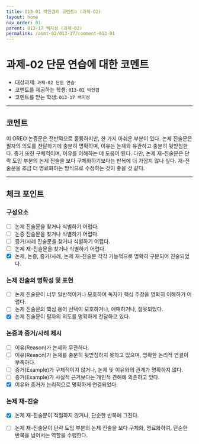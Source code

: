 ```yaml
---
title: 013-01 박인겸의 코멘트b (과제-02) 
layout: home
nav_order: 01
parent: 013-17 백지성 (과제-02)
permalink: /asmt-02/013-17/comment-013-01
---
```


# 과제-02 단문 연습에 대한 코멘트

- 대상과제: `과제-02 단문 연습`
- 코멘트를 제공하는 학생: `013-01 박인겸` 
- 코멘트를 받는 학생: `013-17 백지성` 

---

## 코멘트

이 OREO 논증문은 전반적으로 훌륭하지만, 한 가지 아쉬운 부분이 있다. 논제 진술문은 필자의 의도를 전달하기에 충분히 명확하며, 이유는 논제와 유관하고 충분히 뒷받침한다. 증거 또한 구체적이며, 이유를 이해하는 데 도움이 된다. 다만, 논제 재-진술문은 단락 도입 부분의 논제 진술을 보다 구체화하기보다는 반복에 더 가깝지 않나 싶다. 재-진술문을 조금 더 명료화하는 방식으로 수정하는 것이 좋을 것 같다.  

---

## 체크 포인트

### **구성요소**
- [ ] 논제 진술문을 찾거나 식별하기 어렵다.
- [ ] 논증 진술문을 찾거나 식별하기 어렵다.
- [ ] 증거/사례 진술문을 찾거나 식별하기 어렵다.
- [ ] 논제 재-진술문을 찾거나 식별하기 어렵다.
- [x] 논제, 논증, 증거/사례, 논제 재-진술문 각각 기능적으로 명확히 구분되어 진술되었다.

### **논제 진술의 명확성 및 표현**  
- [ ] 논제 진술문이 너무 일반적이거나 모호하여 독자가 핵심 주장을 명확히 이해하기 어렵다.  
- [ ] 논제 진술문의 핵심 용어 선택이 모호하거나, 애매하거나, 잘못되었다.  
- [x] 논제 진술문이 필자의 의도를 명확하게 전달하고 있다.  

### **논증과 증거/사례 제시**  
- [ ] 이유(Reason)가 논제와 무관하다.
- [ ] 이유(Reason)가 논제를 충분히 뒷받침하지 못하고 있으며, 명확한 논리적 연결이 부족하다.  
- [ ] 증거(Example)가 구체적이지 않거나, 논제 및 이유와의 관계가 명확하지 않다. 
- [ ] 증거(Example)가 사실적 근거보다는 개인적 견해에 의존하고 있다.  
- [x] 이유와 증거가 논리적으로 명확하게 연결되었다.  

### **논제 재-진술**  
- [x] 논제 재-진술문이 적절하지 않거나, 단순한 반복에 그친다.   
- [ ] 논제 재-진술문이 단락 도입 부분의 논제 진술을 보다 구체화, 명료화하여, 단순한 반복을 넘어서는 역할을 수행한다.  

